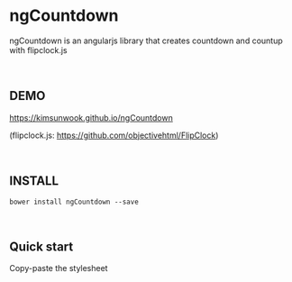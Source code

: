 ngCountdown
=======

ngCountdown is an angularjs library that creates countdown and countup with flipclock.js

<br/>

DEMO
-------
https://kimsunwook.github.io/ngCountdown

(flipclock.js: https://github.com/objectivehtml/FlipClock)

<br/>

INSTALL
-------

```
bower install ngCountdown --save
```

<br/>

Quick start
-------

Copy-paste the stylesheet <script> into your <body>.

```
<script src=".bower_components/ng-countdown/ngCountdown.js"></script>
```
or
```
<script src=".bower_components/ng-countdown/ngCountdown.min.js"></script>
```
or
```
<script src="https://raw.githubusercontent.com/KimSunWook/ngCountdown/master/ngCountdown.js"></script>
```
or
```
<script src="https://raw.githubusercontent.com/KimSunWook/ngCountdown/master/ngCountdown.min.js"></script>
```

<br/>

USAGE
-----

Make sure you include the module 'ngCountdown' in your application config

app.js

```
angular.module('myApp', [
  'ngCountdown',
  ...
]);
```

view.html

```
<ng-countdown
  ng-init="time = 3600 * 24 * 30;" // 3600: 1hour, 3600*24: 24: 24hour, 3600 * 24 * 30: 30day
  ng-countdown-option="{clockFace:'DailyCounter', countdown:true}"
  ng-countdown-time="time"
  ng-countdown-instance="instance">
</ng-countdown>

```

<br/>

Easy!
